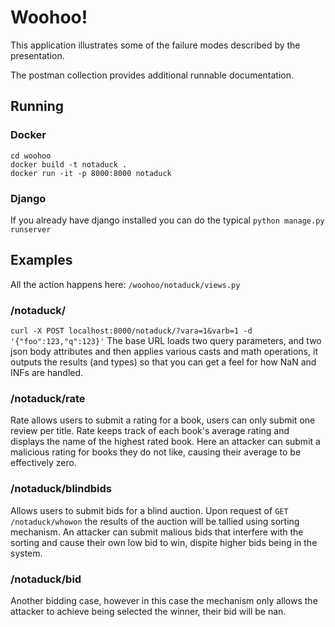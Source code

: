 # Woohoo!

This application illustrates some of the failure modes described by the presentation. 

The postman collection provides additional runnable documentation. 

## Running

### Docker
```
cd woohoo
docker build -t notaduck .
docker run -it -p 8000:8000 notaduck
```

### Django
If you already have django installed you can do the typical
`python manage.py runserver`


## Examples
All the action happens here: `/woohoo/notaduck/views.py`

### /notaduck/ 
`curl -X POST localhost:8000/notaduck/?vara=1&varb=1 -d '{"foo":123,"q":123}'`
The base URL loads two query parameters, and two json body attributes and then applies various casts and math operations, it outputs the results (and types) so that you can get a feel for how NaN and INFs are handled. 

### /notaduck/rate

Rate allows users to submit a rating for a book, users can only submit one review per title. Rate keeps track of each book's average rating and displays the name of the highest rated book. Here an attacker can submit a malicious rating for books they do not like, causing their average to be effectively zero.

### /notaduck/blindbids

Allows users to submit bids for a blind auction. Upon request of `GET /notaduck/whowon` the results of the auction will be tallied using sorting mechanism. An attacker can submit malious bids that interfere with the sorting and cause their own low bid to win, dispite higher bids being in the system.

### /notaduck/bid

Another bidding case, however in this case the mechanism only allows the attacker to achieve being selected the winner, their bid will be nan.
